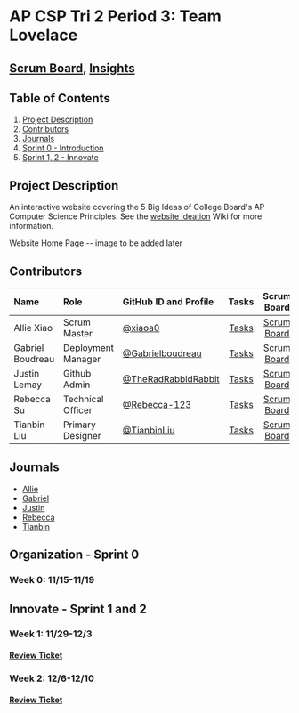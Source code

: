 # AP CSP Tri 2 Period 3: Team Lovelace
## [Scrum Board](https://github.com/TheRadRabbidRabbit/Team-Lovelace/projects/1), [Insights](https://github.com/TheRadRabbidRabbit/Team-Lovelace/graphs/contributors)

## Table of Contents
1. [Project Description](https://github.com/TheRadRabbidRabbit/Team-Lovelace#project-description)
2. [Contributors](https://github.com/TheRadRabbidRabbit/Team-Lovelace#contributors)
3. [Journals](https://github.com/TheRadRabbidRabbit/Team-Lovelace#journals)
4. [Sprint 0 - Introduction](https://github.com/TheRadRabbidRabbit/Team-Lovelace#organization---sprint-0)
5. [Sprint 1, 2 - Innovate](https://github.com/TheRadRabbidRabbit/Team-Lovelace#innovate---sprint-1-and-2)

## Project Description

An interactive website covering the 5 Big Ideas of College Board's AP Computer Science Principles.
See the [website ideation](https://github.com/TheRadRabbidRabbit/Team-Lovelace/wiki/Website-Ideation#purpose) Wiki for more information.

Website Home Page -- image to be added later

## Contributors
| Name        | Role       | GitHub ID and Profile                  | Tasks                                              | Scrum Board                          | Commits |
|:------------|:-----------|:---------------------------------------|:--------------------------------------------------:|:------------------------------------:|:-------:|
| Allie Xiao  | Scrum Master |[@xiaoa0](https://github.com/xiaoa0)    | [Tasks](https://github.com/TheRadRabbidRabbit/Team-Lovelace/issues?q=is%3Aissue+assignee%3xiaoa0) |[Scrum Board](https://github.com/TheRadRabbidRabbit/Team-Lovelace/projects/1?card_filter_query=assignee%3Axiaoa0)| [Commits](https://github.com/TheRadRabbidRabbit/Team-Lovelace/commits?author=xiaoa0)|
| Gabriel Boudreau  | Deployment Manager |[@Gabrielboudreau](https://github.com/Gabrielboudreau)| [Tasks](https://github.com/TheRadRabbidRabbit/Team-Lovelace/issues?q=is%3Aissue+assignee%3Gabrielboudreau) |[Scrum Board](https://github.com/TheRadRabbidRabbit/Team-Lovelace/projects/1?card_filter_query=assignee%3Gabrielboudreau)| [Commits](https://github.com/TheRadRabbidRabbit/Team-Lovelace/commits?author=Gabrielboudreau)|
| Justin Lemay  | Github Admin |[@TheRadRabbidRabbit](https://github.com/TheRadRabbidRabbit)| [Tasks](https://github.com/TheRadRabbidRabbit/Team-Lovelace/issues?q=is%3Aissue+assignee%3TheRadRabbidRabbit) |[Scrum Board](https://github.com/TheRadRabbidRabbit/Team-Lovelace/projects/1?card_filter_query=assignee%3TheRadRabbidRabbit0)| [Commits](https://github.com/TheRadRabbidRabbit/Team-Lovelace/commits?author=TheRadRabbidRabbit)|
| Rebecca Su  | Technical Officer |[@Rebecca-123](https://github.com/Rebecca-123)| [Tasks](https://github.com/TheRadRabbidRabbit/Team-Lovelace/issues?q=is%3Aissue+assignee%3Rebecca-123) |[Scrum Board](https://github.com/TheRadRabbidRabbit/Team-Lovelace/projects/1?card_filter_query=assignee%3Rebecca-123)| [Commits](https://github.com/TheRadRabbidRabbit/Team-Lovelace/commits?author=Rebecca-123)|
| Tianbin Liu | Primary Designer |[@TianbinLiu](https://github.com/TianbinLiu)| [Tasks](https://github.com/TheRadRabbidRabbit/Team-Lovelace/issues?q=is%3Aissue+assignee%3TianbinLiu) |[Scrum Board](https://github.com/TheRadRabbidRabbit/Team-Lovelace/projects/1?card_filter_query=assignee%3TianbinLiu)| [Commits](https://github.com/TheRadRabbidRabbit/Team-Lovelace/commits?author=TianbinLiu)|

## Journals
- [Allie](https://docs.google.com/document/d/1nq3-OJlw7ZGxw-4uEVVfOaJVHPAkBP655eeFVQC-eKY/edit?usp=sharing)
- [Gabriel](https://docs.google.com/document/d/14g0EL3t9ETuV1lztLyBrkC-HJE5YgoFDMPx3iTwfzuA/edit?usp=sharing)
- [Justin](https://docs.google.com/document/d/1AHQbhVttdKFzQNvInH9uTS2ny8JK_y53F66dNiTZVQQ/edit?usp=sharing)
- [Rebecca](https://docs.google.com/document/d/1jgZfroaX7tC0uilEOarsjo7xJjUTaSmEAQq8CU3GvIo/edit?usp=sharing)
- [Tianbin](https://docs.google.com/document/d/1JVrCCc76Q3gFnsQgK4DfJZuFwhvPvr10pgzCrD9bI1A/edit?usp=sharing)

## Organization - Sprint 0 
### Week 0: 11/15-11/19

## Innovate - Sprint 1 and 2
### Week 1: 11/29-12/3
#### [Review Ticket](https://github.com/TheRadRabbidRabbit/Team-Lovelace/issues/11)
### Week 2: 12/6-12/10
#### [Review Ticket](https://github.com/TheRadRabbidRabbit/Team-Lovelace/issues/24)
